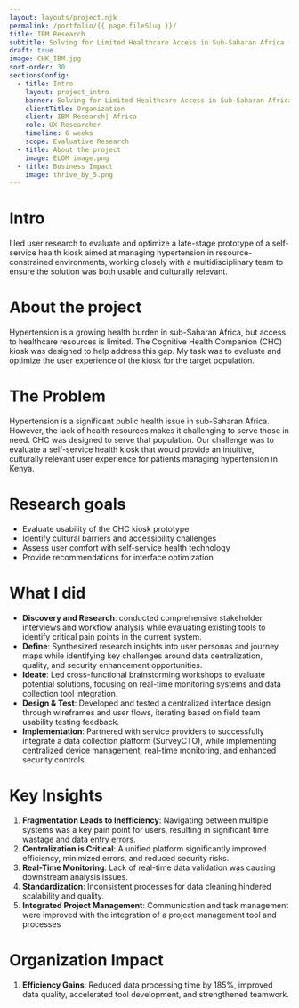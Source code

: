 ```yaml
---
layout: layouts/project.njk
permalink: /portfolio/{{ page.fileSlug }}/
title: IBM Research
subtitle: Solving for Limited Healthcare Access in Sub-Saharan Africa (Coming soon)
draft: true
image: CHK_IBM.jpg
sort-order: 30
sectionsConfig:
  - title: Intro
    layout: project_intro
    banner: Solving for Limited Healthcare Access in Sub-Saharan Africa
    clientTitle: Organization
    client: IBM Research| Africa
    role: UX Researcher
    timeline: 6 weeks
    scope: Evaluative Research
  - title: About the project
    image: ELOM image.png
  - title: Business Impact
    image: thrive_by_5.png
---
```

# Intro
I led user research to evaluate and optimize a late-stage prototype of a self-service health kiosk aimed at managing hypertension in resource-constrained environments, working closely with a multidisciplinary team to ensure the solution was both usable and culturally relevant.


# About the project
Hypertension is a growing health burden in sub-Saharan Africa, but access to healthcare resources is limited. The Cognitive Health Companion (CHC) kiosk was designed to help address this gap. My task was to evaluate and optimize the user experience of the kiosk for the target population.


# The Problem
Hypertension is a significant public health issue in sub-Saharan Africa. However, the lack of health resources makes it challenging to serve those in need. CHC was designed to serve that population. Our challenge was to evaluate a self-service health kiosk that would provide an intuitive, culturally relevant user experience for patients managing hypertension in Kenya. 

# Research goals
- Evaluate usability of the CHC kiosk prototype
- Identify cultural barriers and accessibility challenges
- Assess user comfort with self-service health technology
- Provide recommendations for interface optimization



# What I did
- **Discovery and Research**: conducted comprehensive stakeholder interviews and workflow analysis while evaluating existing tools to identify critical pain points in the current system.
- **Define**: Synthesized research insights into user personas and journey maps while identifying key challenges around data centralization, quality, and security enhancement opportunities.
- **Ideate**: Led cross-functional brainstorming workshops to evaluate potential solutions, focusing on real-time monitoring systems and data collection tool integration.
- **Design & Test**: Developed and tested a centralized interface design through wireframes and user flows, iterating based on field team usability testing feedback.
- **Implementation**: Partnered with service providers to successfully integrate a data collection platform (SurveyCTO), while implementing centralized device management, real-time monitoring, and enhanced security controls.

# Key Insights
1. **Fragmentation Leads to Inefficiency**: Navigating between multiple systems was a key pain point for users, resulting in significant time wastage and data entry errors.
2. **Centralization is Critical**: A unified platform significantly improved efficiency, minimized errors, and reduced security risks.
3. **Real-Time Monitoring**: Lack of real-time data validation was causing downstream analysis issues.
4. **Standardization**: Inconsistent processes for data cleaning hindered scalability and quality.
5. **Integrated Project Management**: Communication and task management were improved with the integration of a project management tool and processes

# Organization Impact
1. **Efficiency Gains**: Reduced data processing time by 185%, improved data quality, accelerated tool development, and strengthened teamwork.
